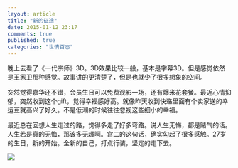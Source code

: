 ```yaml
---
layout: article
title: "新的征途"
date: 2015-01-12 23:17
comments: true
published: true
categories: "世情百态"
---
```

  
  晚上去看了《一代宗师》3D。3D效果比较一般，基本是字幕3D。但是感觉依然是王家卫那种感觉。故事讲的更清楚了，但是也就少了很多想象的空间。

  突然觉得嘉华还不错，会员生日可以免费观影一场，还有爆米花套餐。最近心情抑郁，突然收到这个gift，觉得幸福感好高。就像昨天收到快递里面有个卖家送的幸运豆就高兴了好久。不是低潮的时候往往忽视这些细小的幸福。

  最近总在回想人生走过的路，觉得多走了好多弯路。说人生无悔，都是赌气的话。人生若是真的无悔，那该多无趣啊。宫二的这句话，确实勾起了很多感触。27岁的生日，新的开始。全新的自己，打点行装，坚定的走下去。

  ![](/images/2015/yidaizongshi.jpg)

